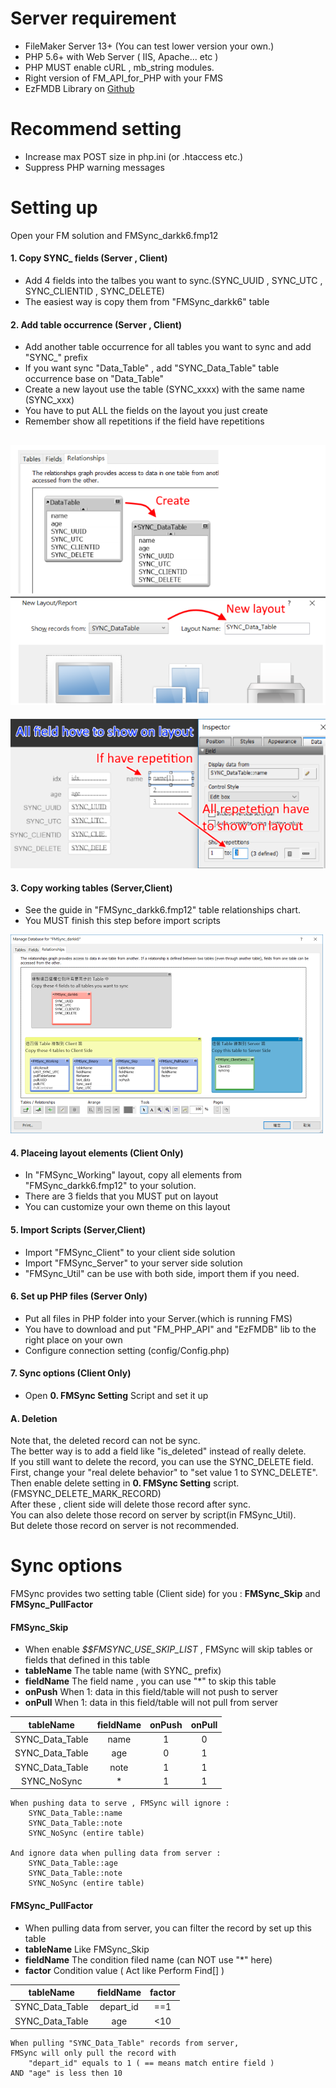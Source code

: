 # Server requirement
- FileMaker Server 13+ (You can test lower version your own.)
- PHP 5.6+ with Web Server ( IIS, Apache... etc )
- PHP MUST enable cURL , mb_string modules.
- Right version of FM_API_for_PHP with your FMS
- EzFMDB Library on [Github](https://github.com/darkk6/EzFMDB)
  
# Recommend setting
- Increase max POST size in php.ini (or .htaccess etc.)
- Suppress PHP warning messages
  
  
# Setting up  
Open your FM solution and FMSync_darkk6.fmp12  
  
#### 1. Copy SYNC_ fields (Server , Client)
- Add 4 fields into the talbes you want to sync.(SYNC_UUID , SYNC_UTC , SYNC_CLIENTID , SYNC_DELETE)
- The easiest way is copy them from "FMSync_darkk6" table
  
#### 2. Add table occurrence (Server , Client)
- Add another table occurrence for all tables you want to sync and add "SYNC_" prefix
- If you want sync "Data_Table" , add "SYNC_Data_Table" table occurrence base on "Data_Table"
- Create a new layout use the table (SYNC_xxxx) with the same name (SYNC_xxx)
- You have to put ALL the fields on the layout you just create
- Remember show all repetitions if the field have repetitions  
  
![Alt Add table and layout](image/step2-1.png)
---
![Alt Put all fields](image/step2-2.png)
  
  
#### 3. Copy working tables (Server,Client)
- See the guide in "FMSync_darkk6.fmp12" table relationships chart.
- You MUST finish this step before import scripts  
  
![Alt Copy working tables](image/step3.png)
  
  
#### 4. Placeing layout elements (Client Only)
- In "FMSync_Working" layout, copy all elements from "FMSync_darkk6.fmp12" to your solution.
- There are 3 fields that you MUST put on layout
- You can customize your own theme on this layout
  
  
#### 5. Import Scripts (Server,Client)
- Import "FMSync_Client" to your client side solution
- Import "FMSync_Server" to your server side solution
- "FMSync_Util" can be use with both side, import them if you need.
  
  
#### 6. Set up PHP files (Server Only)
- Put all files in PHP folder into your Server.(which is running FMS)
- You have to download and put "FM_PHP_API" and "EzFMDB" lib to the right place on your own
- Configure connection setting (config/Config.php)
  
  
#### 7. Sync options (Client Only)
- Open **0. FMSync Setting** Script and set it up
  
  
#### A. Deletion
Note that, the deleted record can not be sync.   
The better way is to add a field like "is_deleted" instead of really delete.  
If you still want to delete the record, you can use the SYNC_DELETE field.  
First, change your "real delete behavior" to "set value 1 to SYNC_DELETE".  
Then enable delete setting in **0. FMSync Setting** script.(FMSYNC_DELETE_MARK_RECORD)  
After these , client side will delete those record after sync.  
You can also delete those record on server by script(in FMSync_Util).  
But delete those record on server is not recommended.  
  
  
# Sync options

FMSync provides two setting table (Client side) for you : **FMSync_Skip** and **FMSync_PullFactor**  
  
#### FMSync_Skip
- When enable _$$FMSYNC_USE_SKIP_LIST_ , FMSync will skip tables or fields that defined in this table
- **tableName** The table name (with SYNC_ prefix)
- **fieldName** The field name , you can use "*" to skip this table
- **onPush** When 1: data in this field/table will not push to server
- **onPull** When 1: data in this field/table will not pull from server
  
| tableName      |fieldName | onPush | onPull |  
|:--------------:|:--------:|:------:|:------:|  
|SYNC_Data_Table |name      |1       |0       |  
|SYNC_Data_Table |age       |0       |1       |  
|SYNC_Data_Table |note      |1       |1       |  
|SYNC_NoSync     |*         |1       |1       |  

```
When pushing data to serve , FMSync will ignore :
    SYNC_Data_Table::name
    SYNC_Data_Table::note
    SYNC_NoSync (entire table)
	
And ignore data when pulling data from server :
    SYNC_Data_Table::age
    SYNC_Data_Table::note
    SYNC_NoSync (entire table)
```
  
  
#### FMSync_PullFactor
- When pulling data from server, you can filter the record by set up this table
- **tableName** Like FMSync_Skip
- **fieldName** The condition filed name (can NOT use "*" here)
- **factor** Condition value ( Act like Perform Find[] )
  
| tableName      |fieldName | factor |  
|:--------------:|:--------:|:------:|  
|SYNC_Data_Table |depart_id |==1     |  
|SYNC_Data_Table |age       |<10     |  
  
```
When pulling "SYNC_Data_Table" records from server,
FMSync will only pull the record with
    "depart_id" equals to 1 ( == means match entire field )
AND "age" is less then 10
```